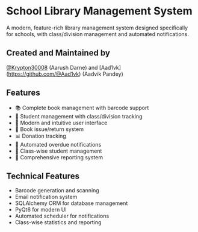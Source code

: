 # School Library Management System

A modern, feature-rich library management system designed specifically for schools, with class/division management and automated notifications.

## Created and Maintained by
[@Krypton30008](https://github.com/@Krypton30008) (Aarush Darne) and 
[Aad1vk] (https://github.com/@Aad1vk) (Aadvik Pandey)

## Features

- 📚 Complete book management with barcode support
- 👥 Student management with class/division tracking
- 📱 Modern and intuitive user interface
- 🔄 Book issue/return system
- 📊 Donation tracking
- 📧 Automated overdue notifications
- 🏫 Class-wise student management
- 📝 Comprehensive reporting system

## Technical Features

- Barcode generation and scanning
- Email notification system
- SQLAlchemy ORM for database management
- PyQt6 for modern UI
- Automated scheduler for notifications
- Class-wise statistics and reporting

